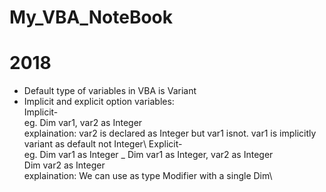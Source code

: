 # My_VBA_NoteBook

# 2018
- Default type of variables in VBA is Variant
- Implicit and explicit option variables:\
    Implicit-\
      eg. Dim var1, var2 as Integer\
      explaination: var2 is declared as Integer but var1 isnot. var1 is implicitly variant as default not Integer\ 
    Explicit-\
      eg. Dim var1 as Integer    _  Dim var1 as Integer, var2 as Integer\
          Dim var2 as Integer\
      explaination: We can use as type Modifier with a single Dim\
